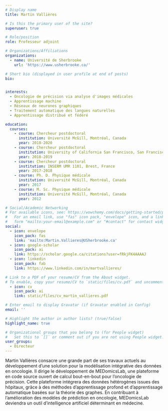 ```yaml
---
# Display name
title: Martin Vallières

# Is this the primary user of the site?
superuser: true

# Role/position
role: Professeur adjoint

# Organizations/Affiliations
organizations:
  - name: Université de Sherbrooke
    url: 'https://www.usherbrooke.ca/'

# Short bio (displayed in user profile at end of posts)
bio: 


interests:
  - Oncologie de précision via analyse d'images médicales
  - Apprentissage machine
  - Réseaux de neurones graphiques
  - Traitement automatique des langues naturelles
  - Apprentissage distribué et fédéré

education:
  courses:
    - course: Chercheur postdoctoral
      institution: Université McGill, Montréal, Canada
      year: 2018-2020
    - course: Chercheur postdoctoral
      institution: University of California San Francisco, San Francisco, États-Unis
      year: 2018-2019
    - course: Chercheur postdoctoral
      institution: INSERM UMR 1101, Brest, France
      year: 2017-2018
    - course: Ph. D. Physique médicale
      institution: Université McGill, Montréal, Canada
      year: 2017
    - course: M. Sc. Physique médicale
      institution: Université McGill, Montréal, Canada
      year: 2012

# Social/Academic Networking
# For available icons, see: https://wowchemy.com/docs/getting-started/page-builder/#icons
#   For an email link, use "fas" icon pack, "envelope" icon, and a link in the
#   form "mailto:your-email@example.com" or "#contact" for contact widget.
social:
  - icon: envelope
    icon_pack: fas
    link: 'mailto:Martin.Vallieres@USherbrooke.ca'
  - icon: google-scholar
    icon_pack: ai
    link: https://scholar.google.ca/citations?user=fRkjFK4AAAAJ
  - icon: linkedin
    icon_pack: fab
    link: https://www.linkedin.com/in/martvallieres/

# Link to a PDF of your resume/CV from the About widget.
# To enable, copy your resume/CV to `static/files/cv.pdf` and uncomment the lines below.
  - icon: cv
    icon_pack: ai
    link: static/files/cv_martin_vallieres.pdf

# Enter email to display Gravatar (if Gravatar enabled in Config)
email: ''

# Highlight the author in author lists? (true/false)
highlight_name: true

# Organizational groups that you belong to (for People widget)
#   Set this to `[]` or comment out if you are not using People widget.
user_groups:
  - Directeur
---
```


Martin Vallières consacre une grande part de ses travaux actuels au développement d’une solution pour la modélisation intégrative des données en oncologie. Il dirige le développement de MEDomicsLab, une plateforme en code source ouvert de calcul bout-en-bout pour l’oncologie de précision. Cette plateforme intégrera des données hétérogènes issues des hôpitaux, grâce à des méthodes d’apprentissage profond et d’apprentissage automatique basées sur la théorie des graphes. En contribuant à l’amélioration des modèles de prédiction en oncologie, MEDomicsLab deviendra un outil d’intelligence artificiel déterminant en médecine. 
